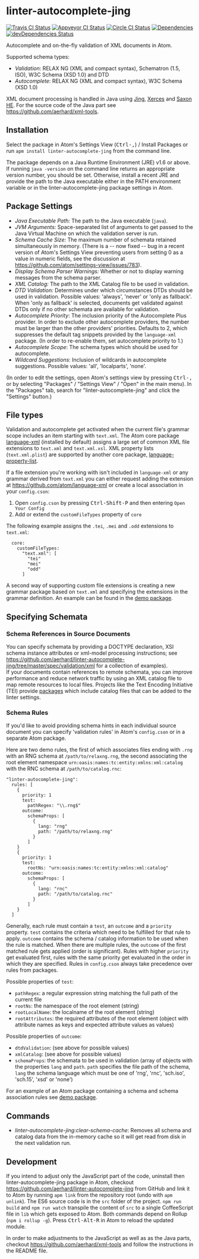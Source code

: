 # linter-autocomplete-jing

[![Travis CI Status](https://travis-ci.org/aerhard/linter-autocomplete-jing.svg?branch=master)](https://travis-ci.org/aerhard/linter-autocomplete-jing)
[![Appveyor CI Status](https://ci.appveyor.com/api/projects/status/github/aerhard/linter-autocomplete-jing?branch=master&svg=true)](https://ci.appveyor.com/project/aerhard/linter-autocomplete-jing)
[![Circle CI Status](https://circleci.com/gh/aerhard/linter-autocomplete-jing/tree/master.svg?style=shield&circle-token=93c48cdbcad41ba1b7cd08f231286b94b195de53)](https://circleci.com/gh/aerhard/linter-autocomplete-jing)
[![Dependencies](https://david-dm.org/aerhard/linter-autocomplete-jing.svg)](https://david-dm.org/aerhard/linter-autocomplete-jing)
[![devDependencies Status](https://david-dm.org/aerhard/linter-autocomplete-jing/dev-status.svg)](https://david-dm.org/aerhard/linter-autocomplete-jing?type=dev)

Autocomplete and on-the-fly validation of XML documents in Atom.

Supported schema types:

* *Validation*: RELAX NG (XML and compact syntax), Schematron (1.5, ISO), W3C Schema (XSD 1.0) and DTD
* *Autocomplete*: RELAX NG (XML and compact syntax), W3C Schema (XSD 1.0)

XML document processing is handled in Java using [Jing](https://github.com/aerhard/jing-trang), [Xerces](http://xerces.apache.org/xerces2-j/) and [Saxon HE](http://saxon.sourceforge.net/). For the source code of the Java part see https://github.com/aerhard/xml-tools.

## Installation

Select the package in Atom's Settings View (<kbd>Ctrl-,</kbd>) / Install Packages or run `apm install linter-autocomplete-jing` from the command line.

The package depends on a Java Runtime Environment (JRE) v1.6 or above. If running `java -version` on the command line returns an appropriate version number, you should be set. Otherwise, install a recent JRE and provide the path to the Java executable either in the PATH environment variable or in the linter-autocomplete-jing package settings in Atom.

## Package Settings

* *Java Executable Path:* The path to the Java executable (`java`).
* *JVM Arguments:* Space-separated list of arguments to get passed to the Java Virtual Machine on which the validation server is run.
* *Schema Cache Size:* The maximum number of schemata retained simultaneously in memory. (There is a -- now fixed -- bug in a recent version of Atom's Settings View preventing users from setting 0 as a value in numeric fields, see the discussion at https://github.com/atom/settings-view/issues/783).
* *Display Schema Parser Warnings:* Whether or not to display warning messages from the schema parser.
* *XML Catalog:* The path to the XML Catalog file to be used in validation.
* *DTD Validation:* Determines under which circumstances DTDs should be used in validation. Possible values: 'always', 'never' or 'only as fallback'. When 'only as fallback' is selected, documents get validated against DTDs only if no other schemata are available for validation.
* *Autocomplete Priority*: The inclusion priority of the Autocomplete Plus provider. In order to exclude other autocomplete providers, the number must be larger than the other providers' priorities. Defaults to 2, which suppresses the default tag snippets provided by the `language-xml` package. (In order to re-enable them, set autocomplete priority to 1.)
* *Autocomplete Scope*: The schema types which should be used for autocomplete.
* *Wildcard Suggestions*: Inclusion of wildcards in autocomplete suggestions. Possible values: 'all', 'localparts', 'none'.

(In order to edit the settings, open Atom's settings view by pressing <kbd>Ctrl-,</kbd> or by selecting "Packages" / "Settings View" / "Open" in the main menu). In the "Packages" tab, search for "linter-autocomplete-jing" and click the "Settings" button.)

## File types

Validation and autocomplete get activated when the current file's grammar scope includes an item starting with `text.xml`. The Atom core package [language-xml](https://atom.io/packages/language-xml) (installed by default) assigns a large set of common XML file extensions to `text.xml` and `text.xml.xsl`. XML property lists (`text.xml.plist`) are supported by another core package, [language-property-list](https://atom.io/packages/language-property-list).

If a file extension you're working with isn't included in `language-xml` or any grammar derived from `text.xml` you can either request adding the extension at https://github.com/atom/language-xml or create a local association in your `config.cson`:

1. Open `config.cson` by pressing <kbd>Ctrl-Shift-P</kbd> and then entering `Open Your Config`
2. Add or extend the `customFileTypes` property of `core`

The following example assigns the `.tei`, `.mei` and `.odd` extensions to `text.xml`:  

```
  core:
    customFileTypes:
      "text.xml": [
        "tei"
        "mei"
        "odd"
      ]
```

A second way of supporting custom file extensions is creating a new grammar package based on `text.xml` and specifying the extensions in the grammar definition. An example can be found in the [demo package](https://github.com/aerhard/xml-demo-package).


## Specifying Schemata

### Schema References in Source Documents

You can specify schemata by providing a DOCTYPE declaration, XSI schema instance attributes or xml-model processing instructions; see https://github.com/aerhard/linter-autocomplete-jing/tree/master/spec/validation/xml for a collection of examples).   
If your documents contain references to remote schemata, you can improve performance and reduce network traffic by using an XML catalog file to map remote resources to local files. Projects like the Text Encoding Initiative (TEI) provide [packages](https://sourceforge.net/projects/tei/files/TEI-P5-all/) which include catalog files that can be added to the linter settings.

### Schema Rules

If you'd like to avoid providing schema hints in each individual source document you can specify 'validation rules' in Atom's `config.cson` or in a separate Atom package.

Here are two demo rules, the first of which associates files ending with `.rng` with an RNG schema at `/path/to/relaxng.rng`, the second associating the root element namespace `urn:oasis:names:tc:entity:xmlns:xml:catalog` with the RNC schema at `/path/to/catalog.rnc`:

```
"linter-autocomplete-jing":
  rules: [
    {
      priority: 1
      test:
        pathRegex: "\\.rng$"
      outcome:
        schemaProps: [
          {
            lang: "rng"
            path: "/path/to/relaxng.rng"
          }
        ]
    }
    {
      priority: 1
      test:
        rootNs: "urn:oasis:names:tc:entity:xmlns:xml:catalog"
      outcome:
        schemaProps: [
          {
            lang: "rnc"
            path: "/path/to/catalog.rnc"
          }
        ]
    }
  ]
```

Generally, each rule must contain a `test`, an `outcome` and a `priority` property. `test` contains the criteria which need to be fulfilled for that rule to apply. `outcome` contains the schema / catalog information to be used when the rule is matched. When there are multiple rules, the `outcome` of the first matched rule gets applied (order is significant). Rules with higher `priority` get evaluated first, rules with the same priority get evaluated in the order in which they are specified. Rules in `config.cson` always take precedence over rules from packages.

Possible properties of `test`:

* `pathRegex`: a regular expression string matching the full path of the current file
* `rootNs`: the namespace of the root element (string)
* `rootLocalName`: the localname of the root element (string)
* `rootAttributes`: the required attributes of the root element (object with attribute names as keys and expected attribute values as values)

Possible properties of `outcome`:

* `dtdValidation`: (see above for possible values)
* `xmlCatalog`: (see above for possible values)
* `schemaProps`: the schemata to be used in validation (array of objects with the properties `lang` and `path`. `path` specifies the file path of the schema, `lang` the schema language which must be one of 'rng', 'rnc', 'sch.iso', 'sch.15', 'xsd' or 'none')

For an example of an Atom package containing a schema and schema association rules see [demo package](https://github.com/aerhard/xml-demo-package).  

## Commands

* *linter-autocomplete-jing:clear-schema-cache*: Removes all schema and catalog data from the in-memory cache so it will get read from disk in the next validation run.


## Development

If you intend to adjust only the JavaScript part of the code, uninstall then linter-autocomplete-jing package in Atom, checkout https://github.com/aerhard/linter-autocomplete-jing from GitHub and link it to Atom by running `apm link` from the repository root (undo with `apm unlink`). The ES6 source code is in the `src` folder of the project. `npm run build` and `npm run watch` transpile the content of `src` to a single CoffeeScript file in `lib` which gets exposed to Atom. Both commands depend on Rollup (`npm i rollup -g`).
Press <kbd>Ctrl-Alt-R</kbd> in Atom to reload the updated module.

In order to make adjustments to the JavaScript as well as as the Java parts, checkout https://github.com/aerhard/xml-tools and follow the instructions in the README file.
